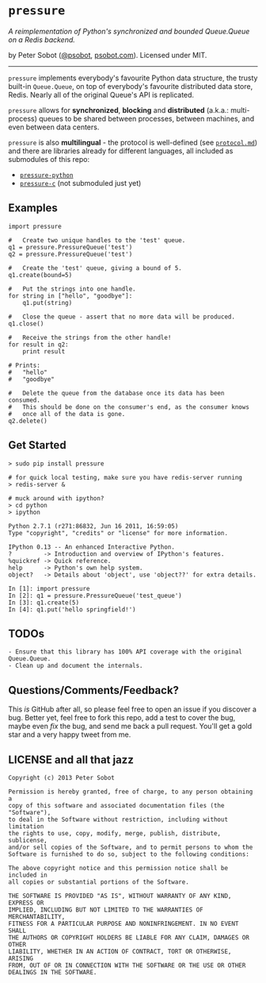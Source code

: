 # `pressure`
*A reimplementation of Python's synchronized and bounded Queue.Queue on a Redis backend.*

by Peter Sobot ([@psobot](http://twitter.com/psobot), [psobot.com](http://psobot.com)). Licensed under MIT.

---

`pressure` implements everybody's favourite Python data structure, the
trusty built-in `Queue.Queue`, on top of everybody's favourite distributed
data store, Redis. Nearly all of the original Queue's API is replicated.

`pressure` allows for **synchronized**, **blocking** and **distributed**
(a.k.a.: multi-process) queues to be shared between processes, between 
machines, and even between data centers.

`pressure` is also **multilingual** - the protocol is well-defined (see [`protocol.md`](https://github.com/psobot/pressure/blob/master/protocol.md)) and there are libraries already for different languages, all included
as submodules of this repo:

  - [`pressure-python`](http://github.com/psobot/pressure-python/)
  - [`pressure-c`](http://github.com/psobot/pressure-c/) (not submoduled just yet)


<!--  - [`pressure-go`](http://github.com/psobot/pressure-go/) -->


## Examples

    import pressure

    #   Create two unique handles to the 'test' queue.
    q1 = pressure.PressureQueue('test')
    q2 = pressure.PressureQueue('test')

    #   Create the 'test' queue, giving a bound of 5.
    q1.create(bound=5)
    
    #   Put the strings into one handle.
    for string in ["hello", "goodbye"]:
        q1.put(string)

    #   Close the queue - assert that no more data will be produced.
    q1.close()

    #   Receive the strings from the other handle!
    for result in q2:
        print result

    # Prints:
    #   "hello"
    #   "goodbye"

    #   Delete the queue from the database once its data has been consumed.
    #   This should be done on the consumer's end, as the consumer knows
    #   once all of the data is gone.
    q2.delete()

## Get Started

    > sudo pip install pressure

    # for quick local testing, make sure you have redis-server running
    > redis-server &

    # muck around with ipython?
    > cd python
    > ipython

    Python 2.7.1 (r271:86832, Jun 16 2011, 16:59:05) 
    Type "copyright", "credits" or "license" for more information.

    IPython 0.13 -- An enhanced Interactive Python.
    ?         -> Introduction and overview of IPython's features.
    %quickref -> Quick reference.
    help      -> Python's own help system.
    object?   -> Details about 'object', use 'object??' for extra details.

    In [1]: import pressure
    In [2]: q1 = pressure.PressureQueue('test_queue')
    In [3]: q1.create(5)
    In [4]: q1.put('hello springfield!')

## TODOs

    - Ensure that this library has 100% API coverage with the original Queue.Queue.
    - Clean up and document the internals.

## Questions/Comments/Feedback?

This *is* GitHub after all, so please feel free to open an issue if you discover
a bug. Better yet, feel free to fork this repo, add a test to cover the bug,
maybe even *fix* the bug, and send me back a pull request. You'll get a gold star
and a very happy tweet from me.

## LICENSE and all that jazz

    Copyright (c) 2013 Peter Sobot

    Permission is hereby granted, free of charge, to any person obtaining a
    copy of this software and associated documentation files (the "Software"),
    to deal in the Software without restriction, including without limitation
    the rights to use, copy, modify, merge, publish, distribute, sublicense,
    and/or sell copies of the Software, and to permit persons to whom the
    Software is furnished to do so, subject to the following conditions:

    The above copyright notice and this permission notice shall be included in
    all copies or substantial portions of the Software.

    THE SOFTWARE IS PROVIDED "AS IS", WITHOUT WARRANTY OF ANY KIND, EXPRESS OR
    IMPLIED, INCLUDING BUT NOT LIMITED TO THE WARRANTIES OF MERCHANTABILITY,
    FITNESS FOR A PARTICULAR PURPOSE AND NONINFRINGEMENT. IN NO EVENT SHALL
    THE AUTHORS OR COPYRIGHT HOLDERS BE LIABLE FOR ANY CLAIM, DAMAGES OR OTHER
    LIABILITY, WHETHER IN AN ACTION OF CONTRACT, TORT OR OTHERWISE, ARISING
    FROM, OUT OF OR IN CONNECTION WITH THE SOFTWARE OR THE USE OR OTHER
    DEALINGS IN THE SOFTWARE.

